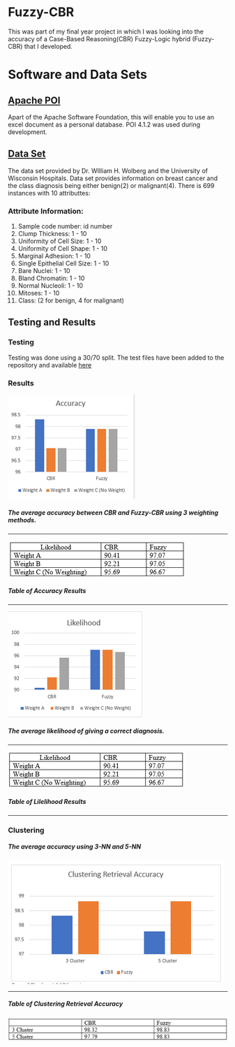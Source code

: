 # Fuzzy-CBR
This was part of my final year project in which I was looking into the accuracy of a Case-Based Reasoning(CBR) Fuzzy-Logic hybrid (Fuzzy-CBR) that I developed. 

# Software and Data Sets

## [Apache POI](https://poi.apache.org/)
Apart of the Apache Software Foundation, this will enable you to use an excel document as a personal database. POI 4.1.2 was used during development. 

## [Data Set](https://archive.ics.uci.edu/ml/datasets/breast+cancer+wisconsin+(original)) 
The data set provided by Dr. WIlliam H. Wolberg and the University of Wisconsin Hospitals. Data set provides information on breast cancer and the class diagnosis being either benign(2) or malignant(4). There is 699 instances with 10 attributtes:

### Attribute Information:
1. Sample code number: id number
2. Clump Thickness: 1 - 10
3. Uniformity of Cell Size: 1 - 10
4. Uniformity of Cell Shape: 1 - 10
5. Marginal Adhesion: 1 - 10
6. Single Epithelial Cell Size: 1 - 10
7. Bare Nuclei: 1 - 10
8. Bland Chromatin: 1 - 10
9. Normal Nucleoli: 1 - 10
10. Mitoses: 1 - 10
11. Class: (2 for benign, 4 for malignant)


## Testing and Results
### Testing
Testing was done using a 30/70 split. The test files have been added to the repository and available [here](https://github.com/sbtown/Fuzzy-CBR/tree/master/Fuzzy-CBR/Testing)

### Results
![alt text](ImagesAndDiagrams/accuracy.PNG "Accuracy")
##### *The average accuracy between CBR and Fuzzy-CBR using 3 weighting methods.* 
***
![alt text](ImagesAndDiagrams/tableAccuracy.PNG "Table Accuracy")
##### *Table of Accuracy Results*
***
![alt text](ImagesAndDiagrams/likelihood.PNG "Likelihood Results")
##### *The average likelihood of giving a correct diagnosis.* 
***
![alt text](ImagesAndDiagrams/tableLikelihood.PNG "Table Liklihood")
##### Table of Lilelihood Results 
***
### Clustering

##### *The average accuracy using 3-NN and 5-NN*
![alt text](ImagesAndDiagrams/clusterAccuracy.PNG "Cluster Accuracy")
***
##### *Table of Clustering Retrieval Accuracy*
![alt text](ImagesAndDiagrams/tableCluster.PNG "Table Cluster")

